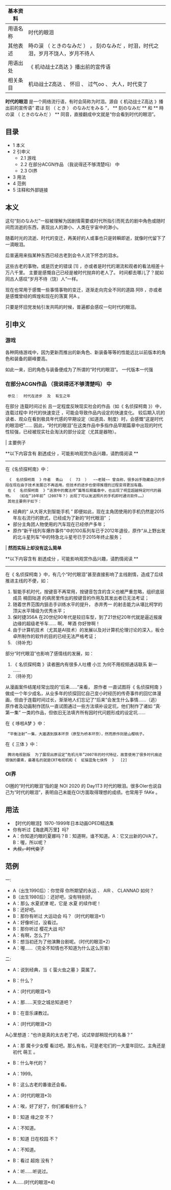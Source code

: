 |  **基本资料**  ||
|---|---|
|用语名称  |  时代的眼泪   |
|其他表述  |  時の涙  （  ときのなみだ  ）  ，  刻のなみだ  ，时泪，时代之泪，岁月不饶人，岁月不待人   |
|用语出处  |  《  机动战士Z高达  》播出前的宣传语   |
|相关条目  |  机动战士Z高达  、  怀旧  、  过气oo  、  大人，时代变了   |
  
**时代的眼泪** 是一个网络流行语，有时会简称为时泪。源自《  机动战士Z高达  》播出前的宣传语“  君は  刻  （  とき  ）  のなみだをみる
”， ** 刻のなみだ  ** 和 ** 時の涙  （  ときのなみだ  ）  ** 同音，直接翻成中文就是“你会看到时代的眼泪”。

##  目录

  * 1  本义 
  * 2  引申义 
    * 2.1  游戏 
    * 2.2  在部分ACGN作品  （我说得还不够清楚吗）  中 
    * 2.3  OI界 
  * 3  用法 
  * 4  范例 
  * 5  注释和外部链接 

##  本义

这句“刻のなみだ”一般被理解为因剧情需要或时代所指引而死去的剧中角色或随时间而消逝的东西，表现出人的渺小、人类在宇宙中的渺小。

随着时光的流逝、时代的变迁，再美好的人或事也只是转瞬即逝，就像时代留下了一滴眼泪。

后普遍用来指某种东西已经古老到会令人流下怀念的泪水。

这些古老的事物，或是历史的错误  [1]  ，亦或者是时代的潮流和观者的看法相差十万八千里。  主要是感慨自己已经是被时代抛弃的老人了。
时间都去哪儿了？就如同古人感叹“岁月不待（饶）人”一样。

现在也常用于感慨一些事情事物的变迁，逐渐走向完全不同的道路  阿B  ，亦或者是感慨曾经的辉煌和现在的落寞  阿A  。

只要是怀旧党发帖引发共鸣的时候，普遍都会感叹一句时代的眼泪。

##  引申义

###  游戏

各种网络游戏中，因为更新而推出的新角色、新装备等等的性能远比以前版本的角色和装备的巅峰要高。

如此一来，旧的角色与装备便成为了所谓的“时代的眼泪”。  一代版本一代强

###  在部分ACGN作品  （我说得还不够清楚吗）  中

     参见：  时代在进步  及  有生之年 

在部分  连载时间过长  且一定程度反映现实社会的作品（如《  名侦探柯南  》）中，连载过程中  时代的快速变迁  ，可能会导致作品内设定的快速变化。
较后期入坑的读者、观众在看到极具年代感的早期设定（如道具、制度）时，会感慨“这是时代的眼泪吧”……
因此，“时代的眼泪”在这类作品中多指作品早期篇章中出现的时代性较强，已经被现实社会淘汰的部分设定（尤其是器物）。

|  主要例子

**以下内容含有 剧透成分  ，可能影响观赏作品兴趣，请酌情阅读 **  
  
---  
  
在《名侦探柯南》中：

     《  名侦探柯南  》作者  青山  （  73  ）  ~~老贼~~ 曾自称，很多凶手隐藏自己的手段在现在由于技术发展已不再适用，但技术的进步也使得推理的过程变得更加有趣。 
     在《  名侦探柯南  》“涟漪中的魔法师”篇等后期篇章中，也出现了明显超越特定时代的器物。  （如在“10年前”（2007年？）出现了可以发送照片的手机即时通讯软件……） 
     其他主要例子如下： 

  * 经典的“  从大哥大到智能手机  ”  即便如此，现在主角团使用的手机仍然是2015年左右流行的款式，已经成为了新的“时代眼泪”  ； 
  * 部分主角团人物使用的汽车现在已经停产多年； 
  * 原作“新干线列车爆炸事件”中的100系列车已于2012年退役，原作“从上野出发的北斗星列车”中的特急北斗星号已于2015年终止服务； 

|  **然而实际上却没有这么简单**

**以下内容含有 剧透成分  ，可能影响观赏作品兴趣，请酌情阅读 **  
  
---  
在《  名侦探柯南  》中，有几个“时代眼泪”甚至直接影响了主线剧情，造成了后续推进主线的不便，如： </br>

  1. 智能手机时代，按键音不再常用，按键音包含的含义也被严重忽略，组织底层成员  楠田陆道  的病房里传出的按键音的作用及其发出者已无法考证； 
  2. 随着世界范围内狙击手训练水平的提升，  赤井秀一  的射击能力从堪比柯学的顶尖水平降级为优秀水平； 
  3. 保时捷356A  在20世纪90年代是较旧车型，到了21世纪20年代就是逼近报废边缘的超级老爷车……  啊，  琴酒  你好惨啊！ 
  4. 由于计算机技术（尤其是AI技术）的发展以及对计算机伦理讨论的深入，板仓卓所制作的软件的目的已经无法严格考证； 
  5. （待补充） 

部分“时代眼泪”也影响了感情线的发展，如： </br>

  1. 《  名侦探柯南  》读者圈内有很多人吐槽  小兰  为何不用视频通话联系  新一  …… 
  2. （待补充） 

从漫画案件结尾经常出现的“后来……”来看，  原作者  一直试图将《  名侦探柯南
》做成一个年少成名，从业多年的侦探回忆自己变小时经历的传奇事件的回忆体漫画，但由于连载时间过长，渐渐地人们忘记了“后来”会发生什么事情……（逃） </br>
原作者及动画制作团队一直试图通过一些方法填补设定坑，他们制作了诸如  “真·第一集”  一类的作品，但依旧无法填齐所有因时代问题形成的设定坑…… </br>  
  
在《  哆啦A梦  》中：

     “平衡注射”一集，大雄遇到旗本环奈（原型为桥本环奈），然而原作则是山樱桃子。 

在《  三体  》中：

     腾讯电视剧版  为了展现出原设定“危机元年”2007年的时代特征，故意使用了很多时代痕迹很强的要素，最著名的就是CRT电视机和《  虹猫蓝兔七侠传  》  [2]   
  
###  OI界

OI圈的“时代的眼泪”指的是 NOI 2020 的 Day1T3
时代的眼泪。很多OIer也说自己为“时代的眼泪”，表明自己未能在OI方面取得理想的成绩。也常用于  fAKe  。

##  用法

  * 【时代的眼泪】1970-1999年日本动画OPED精选集 
  * 你有听过【海底两万里】吗? 
  * A：你知道灼眼的夏娜吗？B：知道啊，谁不知道。A：它又出新的OVA了。B：喔，所以呢？ 
  * ~~大叔，时代变了~~

##  范例

一:

  * A（出生1990后）：你觉得  你所期望的永远  、  AIR  、  CLANNAD  如何？ 
  * B（出生1980后）：还好吧，没有特别好。 
  * A：那么  水夏贰律  呢，它是  水夏  的续作呢！ 
  * B：还好吧。 
  * B：那你有听过  大运动会  吗？（时代的眼泪*1） 
  * A：好像听过，没看过。 
  * B：那你听过  樱花大战  吗? 
  * A：有啊，怎么了? 
  * B：想当初还为了他演舞台剧呢。（时代的眼泪*2） 
  * A：喔……（完全不知情也不知道为什么这么厉害） 

二:

  * A：说到经典，当《  萤火虫之墓  》莫属了。 
  * B：什么？ 
  * A：(时代的眼泪*1) 

  * A：那……天空之城总知道吧？ 
  * B：在音乐课教过。 
  * A：(时代的眼泪*2) 

A心里想道：“也许是真的太古老了吧，试试举部稍现代的名番？”

  * A：那  魔卡少女樱  看过吧。那么有名，可是老宅们的一大童年回忆。主角还是初代  萌王  。 
  * B：什么年代的？ 
  * A：1999。 
  * B：这么古老的番谁还会看。 
  * A：(时代的眼泪*3) 

  * A：唉，好了好了，你们都看些什么？ 
  * B：知道  缘之空  不？ 
  * A：不知道。 
  * B：知道  日在校园  不？ 
  * A：不知道。 
  * B：看过  超炮  没有？ 
  * A：听……听说过。 
  * A……(时代的眼泪*4) 